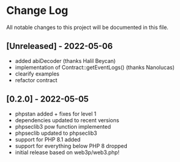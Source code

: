 # Change Log
All notable changes to this project will be documented in this file.

## [Unreleased] - 2022-05-06

- added abiDecoder (thanks Halil Beycan)
- implementation of Contract::getEventLogs() (thanks Nanolucas)
- clearify examples
- refactor contract



## [0.2.0] - 2022-05-05


- phpstan added + fixes for level 1
- dependencies updated to recent versions
- phpseclib3 pow function implemented
- phpseclib updated to phpseclib3
- support for PHP 8.1 added
- support for everything below PHP 8 dropped
- initial release based on web3p/web3.php! 
